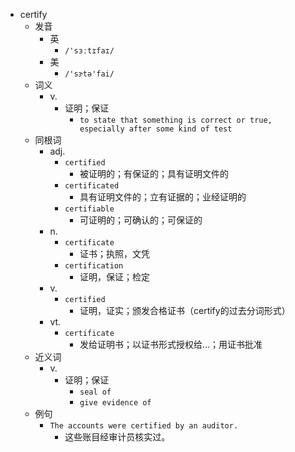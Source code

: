 - certify
  - 发音
    - 英
      - `/'sɜːtɪfaɪ/`
    - 美
      - `/'sɝtə'fai/`
  - 词义
    - v.
      - 证明；保证
        - `to state that something is correct or true, especially after some kind of test`
  - 同根词
    - adj.
      - `certified`
        - 被证明的；有保证的；具有证明文件的
      - `certificated`
        - 具有证明文件的；立有证据的；业经证明的
      - `certifiable`
        - 可证明的；可确认的；可保证的
    - n.
      - `certificate`
        - 证书；执照，文凭
      - `certification`
        - 证明，保证；检定
    - v.
      - `certified`
        - 证明，证实；颁发合格证书（certify的过去分词形式）
    - vt.
      - `certificate`
        - 发给证明书；以证书形式授权给…；用证书批准
  - 近义词
    - v.
      - 证明；保证
        - `seal of`
        - `give evidence of`
  - 例句
    - `The accounts were certified by an auditor.`
      - 这些账目经审计员核实过。

